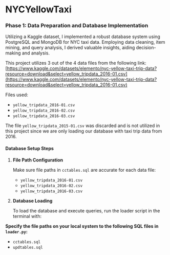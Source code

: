 # NYCYellowTaxi

### Phase 1: Data Preparation and Database Implementation

Utilizing a Kaggle dataset, I implemented a robust database system using PostgreSQL and MongoDB for NYC taxi data. Employing data cleaning, item mining, and query analysis, I derived valuable insights, aiding decision-making and analysis.

This project utilizes 3 out of the 4 data files from the following link:
[https://www.kaggle.com/datasets/elemento/nyc-yellow-taxi-trip-data?resource=download&select=yellow_tripdata_2016-01.csv](https://www.kaggle.com/datasets/elemento/nyc-yellow-taxi-trip-data?resource=download&select=yellow_tripdata_2016-01.csv)

Files used:
- `yellow_tripdata_2016-01.csv`
- `yellow_tripdata_2016-02.csv`
- `yellow_tripdata_2016-03.csv`

The file `yellow_tripdata_2015-01.csv` was discarded and is not utilized in this project since we are only loading our database with taxi trip data from 2016.

#### Database Setup Steps
1. **File Path Configuration**
   
   Make sure file paths in `cctables.sql` are accurate for each data file:
   
   - `yellow_tripdata_2016-01.csv`
   - `yellow_tripdata_2016-02.csv`
   - `yellow_tripdata_2016-03.csv`
   
2. **Database Loading**
   
   To load the database and execute queries, run the loader script in the terminal with:
   
**Specify the file paths on your local system to the following SQL files in `loader.py`:**
- `cctables.sql`
- `updtables.sql`
